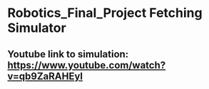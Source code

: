 # Robotics_Final_Project Fetching Simulator

## Youtube link to simulation: https://www.youtube.com/watch?v=qb9ZaRAHEyI

